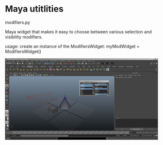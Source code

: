 Maya utitlities
===============

modifiers.py

Maya widget that makes it easy to choose between various selection and visibility modifiers.

usage:
  create an instance of the ModifiersWidget:
  myModWidget = ModifiersWidget()

![Alt text](screenshots/modifiers_001.jpg "Screenshot")
